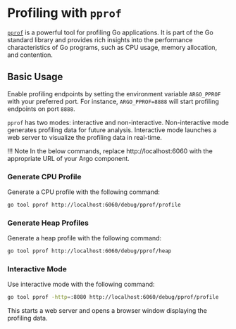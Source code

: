 # Profiling with `pprof`

[`pprof`](https://go.dev/blog/pprof) is a powerful tool for profiling Go applications. It is part of the Go standard library and provides rich insights into the performance characteristics of Go programs, such as CPU usage, memory allocation, and contention.

## Basic Usage

Enable profiling endpoints by setting the environment variable `ARGO_PPROF` with your preferred port. For instance, `ARGO_PPROF=8888` will start profiling endpoints on port `8888`.

`pprof` has two modes: interactive and non-interactive. Non-interactive mode generates profiling data for future analysis. Interactive mode launches a web server to visualize the profiling data in real-time.

!!! Note
    In the below commands, replace http://localhost:6060 with the appropriate URL of your Argo component.

### Generate CPU Profile

Generate a CPU profile with the following command:

```bash
go tool pprof http://localhost:6060/debug/pprof/profile
```

### Generate Heap Profiles

Generate a heap profile with the following command:

```bash
go tool pprof http://localhost:6060/debug/pprof/heap
```

### Interactive Mode

Use interactive mode with the following command:

```bash
go tool pprof -http=:8080 http://localhost:6060/debug/pprof/profile
```

This starts a web server and opens a browser window displaying the profiling data.
